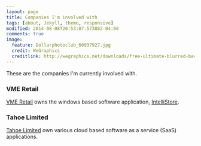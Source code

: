 ```yaml
---
layout: page
title: Companies I'm involved with
tags: [about, Jekyll, theme, responsive]
modified: 2014-08-08T20:53:07.573882-04:00
comments: true
image:
  feature: Dollarphotoclub_60937927.jpg
  credit: WeGraphics
  creditlink: http://wegraphics.net/downloads/free-ultimate-blurred-background-pack/
---
```


These are the companies I'm currently involved with.

### VME Retail
[VME Retail](http://www.vmeretail.com/) owns the windows based software application, [IntelliStore](/products/#intellistore). 


### Tahoe Limited
[Tahoe Limited](http://www.tahoelimited.com/) own various cloud based software as a service (SaaS) applications.

